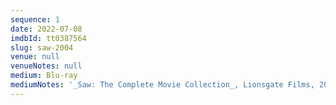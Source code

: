 ```yaml
---
sequence: 1
date: 2022-07-08
imdbId: tt0387564
slug: saw-2004
venue: null
venueNotes: null
medium: Blu-ray
mediumNotes: '_Saw: The Complete Movie Collection_, Lionsgate Films, 2014'
---
```


